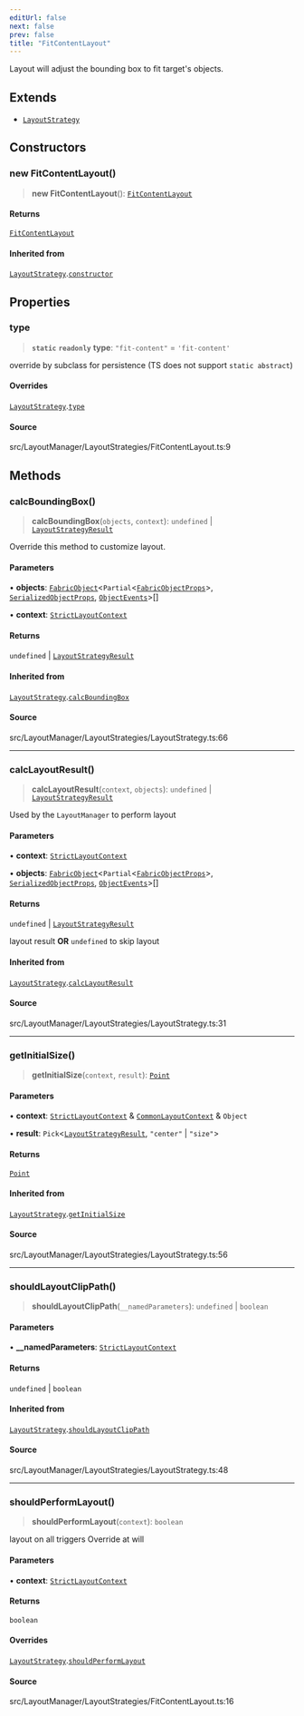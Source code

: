 ```yaml
---
editUrl: false
next: false
prev: false
title: "FitContentLayout"
---
```


Layout will adjust the bounding box to fit target's objects.

## Extends

- [`LayoutStrategy`](LayoutStrategy.md)

## Constructors

### new FitContentLayout()

> **new FitContentLayout**(): [`FitContentLayout`](FitContentLayout.md)

#### Returns

[`FitContentLayout`](FitContentLayout.md)

#### Inherited from

[`LayoutStrategy`](LayoutStrategy.md).[`constructor`](LayoutStrategy.md#constructors)

## Properties

### type

> **`static`** **`readonly`** **type**: `"fit-content"` = `'fit-content'`

override by subclass for persistence (TS does not support `static abstract`)

#### Overrides

[`LayoutStrategy`](LayoutStrategy.md).[`type`](LayoutStrategy.md#type)

#### Source

src/LayoutManager/LayoutStrategies/FitContentLayout.ts:9

## Methods

### calcBoundingBox()

> **calcBoundingBox**(`objects`, `context`): `undefined` \| [`LayoutStrategyResult`](../type-aliases/LayoutStrategyResult.md)

Override this method to customize layout.

#### Parameters

• **objects**: [`FabricObject`](FabricObject.md)\<`Partial`\<[`FabricObjectProps`](../interfaces/FabricObjectProps.md)\>, [`SerializedObjectProps`](../interfaces/SerializedObjectProps.md), [`ObjectEvents`](../interfaces/ObjectEvents.md)\>[]

• **context**: [`StrictLayoutContext`](../type-aliases/StrictLayoutContext.md)

#### Returns

`undefined` \| [`LayoutStrategyResult`](../type-aliases/LayoutStrategyResult.md)

#### Inherited from

[`LayoutStrategy`](LayoutStrategy.md).[`calcBoundingBox`](LayoutStrategy.md#calcboundingbox)

#### Source

src/LayoutManager/LayoutStrategies/LayoutStrategy.ts:66

***

### calcLayoutResult()

> **calcLayoutResult**(`context`, `objects`): `undefined` \| [`LayoutStrategyResult`](../type-aliases/LayoutStrategyResult.md)

Used by the `LayoutManager` to perform layout

#### Parameters

• **context**: [`StrictLayoutContext`](../type-aliases/StrictLayoutContext.md)

• **objects**: [`FabricObject`](FabricObject.md)\<`Partial`\<[`FabricObjectProps`](../interfaces/FabricObjectProps.md)\>, [`SerializedObjectProps`](../interfaces/SerializedObjectProps.md), [`ObjectEvents`](../interfaces/ObjectEvents.md)\>[]

#### Returns

`undefined` \| [`LayoutStrategyResult`](../type-aliases/LayoutStrategyResult.md)

layout result **OR** `undefined` to skip layout

#### Inherited from

[`LayoutStrategy`](LayoutStrategy.md).[`calcLayoutResult`](LayoutStrategy.md#calclayoutresult)

#### Source

src/LayoutManager/LayoutStrategies/LayoutStrategy.ts:31

***

### getInitialSize()

> **getInitialSize**(`context`, `result`): [`Point`](Point.md)

#### Parameters

• **context**: [`StrictLayoutContext`](../type-aliases/StrictLayoutContext.md) & [`CommonLayoutContext`](../type-aliases/CommonLayoutContext.md) & `Object`

• **result**: `Pick`\<[`LayoutStrategyResult`](../type-aliases/LayoutStrategyResult.md), `"center"` \| `"size"`\>

#### Returns

[`Point`](Point.md)

#### Inherited from

[`LayoutStrategy`](LayoutStrategy.md).[`getInitialSize`](LayoutStrategy.md#getinitialsize)

#### Source

src/LayoutManager/LayoutStrategies/LayoutStrategy.ts:56

***

### shouldLayoutClipPath()

> **shouldLayoutClipPath**(`__namedParameters`): `undefined` \| `boolean`

#### Parameters

• **\_\_namedParameters**: [`StrictLayoutContext`](../type-aliases/StrictLayoutContext.md)

#### Returns

`undefined` \| `boolean`

#### Inherited from

[`LayoutStrategy`](LayoutStrategy.md).[`shouldLayoutClipPath`](LayoutStrategy.md#shouldlayoutclippath)

#### Source

src/LayoutManager/LayoutStrategies/LayoutStrategy.ts:48

***

### shouldPerformLayout()

> **shouldPerformLayout**(`context`): `boolean`

layout on all triggers
Override at will

#### Parameters

• **context**: [`StrictLayoutContext`](../type-aliases/StrictLayoutContext.md)

#### Returns

`boolean`

#### Overrides

[`LayoutStrategy`](LayoutStrategy.md).[`shouldPerformLayout`](LayoutStrategy.md#shouldperformlayout)

#### Source

src/LayoutManager/LayoutStrategies/FitContentLayout.ts:16
